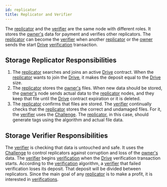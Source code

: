 ```yaml
---
id: replicator
title: Replicator and Verifier
---
```


The [replicator](replicator.md) and the [verifier](replicator.md) are the same node with different roles. It stores the [owner's](owner.md) data for payment and verifies other replicators. The [replicator](replicator.md) can become the [verifier](replicator.md) when another [replicator](replicator.md) or the [owner](owner.md) sends the start [Drive](../built_in_features/drive/overview.md) [verification](../algorithms/verification.md) transaction.

## Storage Replicator Responsibilities

1. The [replicator](replicator.md) searches and joins an active [Drive](../built_in_features/drive/overview.md) contract. When the [replicator](replicator.md) wants to join the [Drive](../built_in_features/drive/overview.md), it makes the deposit equal to the [Drive](../built_in_features/drive/overview.md) size.
2. The [replicator](replicator.md) stores the [owner's](owner.md) files. When new data should be stored, the [owner's](owner.md) node sends actual data to the [replicator](replicator.md) nodes, and they keep that file until the [Drive](../built_in_features/drive/overview.md) contract expiration or it is deleted.
3. The [replicator](replicator.md) confirms that files are stored. The [verifier](replicator.md) continually checks that the [replicator](replicator.md) stores the correct and undamaged files. For it, the [verifier](replicator.md) uses the [Challenge](../built_in_features/challenge.md). The [replicator](replicator.md), in this case, should generate tags using the algorithm and actual file data.

## Storage Verifier Responsibilities

The [verifier](replicator.md) is checking that data is untouched and safe. It uses the [Challenge](../built_in_features/challenge.md) to control replicators against corruption and loss of the [owner's](owner.md) data. The [verifier](replicator.md) begins [verification](../algorithms/verification.md) when the [Drive](../built_in_features/drive/overview.md) verification transaction starts. According to the [verification](../algorithms/verification.md) algorithm, a [verifier](replicator.md) that failed verification loses its deposit. That deposit will be divided between replicators. Since the main goal of any [replicator](replicator.md) is to make a profit, it is interested in [verifications](../algorithms/verification.md).
